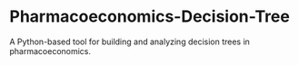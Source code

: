 # Pharmacoeconomics-Decision-Tree
A Python-based tool for building and analyzing decision trees in pharmacoeconomics.
